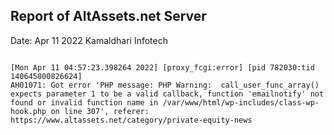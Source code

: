## Report of AltAssets.net Server
Date: Apr 11 2022
Kamaldhari Infotech



```LOG

[Mon Apr 11 04:57:23.398264 2022] [proxy_fcgi:error] [pid 782030:tid 140645800826624]
AH01071: Got error 'PHP message: PHP Warning:  call_user_func_array() expects parameter 1 to be a valid callback, function 'emailnotify' not found or invalid function name in /var/www/html/wp-includes/class-wp-hook.php on line 307', referer: https://www.altassets.net/category/private-equity-news


```